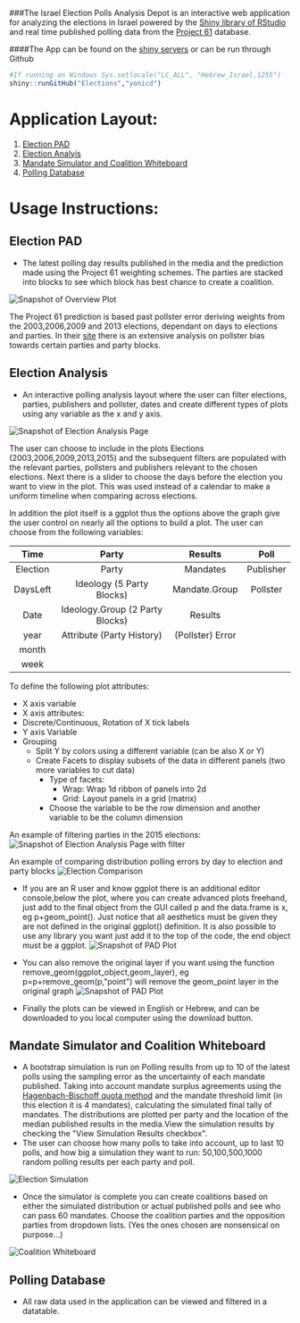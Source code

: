 ###The Israel Election Polls Analysis Depot is an interactive web application for analyzing the elections in Israel powered by the [Shiny library of RStudio](http://shiny.rstudio.com/) and real time published polling data from the [Project 61](http://infomeyda.com/) database.

####The App can be found on the [shiny servers](https://yonicd.shinyapps.io/Elections) or can be run through Github

```r
#If running on Windows Sys.setlocale("LC_ALL", "Hebrew_Israel.1255")
shiny::runGitHub("Elections","yonicd")
```

# Application Layout:

1. [Election PAD](#election-pad)
2. [Election Analyis](#election-analysis)
3. [Mandate Simulator and Coalition Whiteboard](#mandate-simulator-and-coalition-whiteboard)
4. [Polling Database](#polling-database)

# Usage Instructions:

## Election PAD
  * The latest polling day results published in the media and the prediction made using the Project 61 weighting schemes. The parties are stacked into blocks to see which block has best chance to create a coalition.

![Snapshot of Overview Plot](www/LastDayPlot.png)

The Project 61 prediction is based past pollster error deriving weights from the 2003,2006,2009 and 2013 elections, dependant on days to elections and parties. In their [site](http://shiny.rstudio.com/) there is an extensive analysis on pollster bias towards certain parties and party blocks.
  
## Election Analysis
  * An interactive polling analysis layout where the user can filter elections, parties, publishers and pollster, dates and create different types of plots using any variable as 
the x and y axis.

![Snapshot of Election Analysis Page](www/pad_screen_grab.png)

The user can choose to include in the plots Elections (2003,2006,2009,2013,2015) and the subsequent filters are populated with the relevant parties, pollsters and publishers relevant to the chosen elections. Next there is a slider to choose the days before the election you want to view in the plot. This was used instead of a calendar to make a uniform timeline when comparing across elections.

In addition the plot itself is a ggplot thus the options above the graph give the user control on nearly all the options to build a plot. The user can choose from the following variables:

| Time     | Party                           | Results       | Poll |
| :--------: | :-----:                           | :----:          | :----: | 
| Election | Party                           | Mandates      | Publisher |
| DaysLeft | Ideology (5 Party Blocks)       | Mandate.Group | Pollster |
| Date     | Ideology.Group (2 Party Blocks) | Results       | |
| year     | Attribute (Party History)       | (Pollster) Error | |
| month    |                                 |               | |
| week     |                                 |               | |

To define the following plot attributes:

  * X axis variable
  * X axis attributes: 
  * Discrete/Continuous, Rotation of X tick labels
  * Y axis Variable
  * Grouping
    * Split Y by colors using a different variable (can be also X or Y)
    * Create Facets to display subsets of the data in different panels (two more variables to cut data)
      * Type of facets: 
        * Wrap: Wrap 1d ribbon of panels into 2d
        * Grid: Layout panels in a grid (matrix)
      * Choose the variable to be the row dimension and another variable to be the column dimension

An example of filtering parties in the 2015 elections:
![Snapshot of Election Analysis Page with filter](www/pad_screen_grab_filter.png)

An example of comparing distribution polling errors by day to election and party blocks
![Election Comparison](www/ElectionPlot_longitudinal.png)

  * If you are an R user and know ggplot there is an additional editor console,below the plot, where you can create advanced plots freehand, just add to the final object from the GUI called p and the data.frame is x, eg p+geom_point(). Just notice that all aesthetics must be given they are not defined in the original ggplot() definition. It is also possible to use any library you want just add it to the top of the code, the end object must be a ggplot.
![Snapshot of PAD Plot](www/pad_screen_grab_ace.png "")

  * You can also remove the original layer if you want using the function remove_geom(ggplot_object,geom_layer), eg p=p+remove_geom(p,"point") will remove the geom_point layer in the original graph
![Snapshot of PAD Plot](www/pad_screen_grab_ace_remove_geom.png)

  * Finally the plots can be viewed in English or Hebrew, and can be downloaded to you local computer using the download button.

  
## Mandate Simulator and Coalition Whiteboard
  * A bootstrap simulation is run on Polling results from up to 10 of the latest polls using the sampling error as the uncertainty of each mandate published. Taking into account mandate surplus agreements using the [Hagenbach-Bischoff quota method](http://en.wikipedia.org/wiki/Hagenbach-Bischoff_quota) and the mandate threshold limit (in this election it is 4 mandates), calculating the simulated final tally of mandates. The distributions are plotted per party and the location of the median published results in the media.View the simulation results by checking the "View Simulation Results checkbox".
  * The user can choose how many polls to take into account, up to last 10 polls, and how big a simulation they want to run: 50,100,500,1000 random polling results per each party and poll.

![Election Simulation](www/sim_screen_grab.png)

  * Once the simulator is complete you can create coalitions based on either the simulated distribution or actual published polls and see who can pass 60 mandates. Choose the coalition parties and the opposition parties from dropdown lists. (Yes the ones chosen are nonsensical on purpose...)

![Coalition Whiteboard](www/coal_screen_grab.png)


## Polling Database
  * All raw data used in the application can be viewed and filtered in a datatable.
